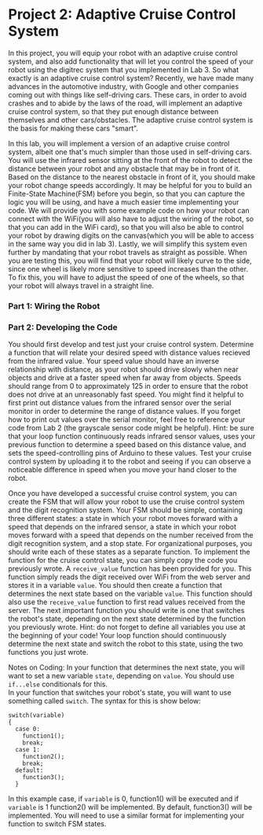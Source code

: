 Project 2: Adaptive Cruise Control System
======================
In this project, you will equip your robot with an adaptive cruise control system, and also add functionality that will let you control the speed of your robot using the digitrec system that you implemented in Lab 3. So what exactly is an adaptive cruise control system? Recently, we have made many advances in the automotive industry, with Google and other companies coming out with things like self-driving cars. These cars, in order to avoid crashes and to abide by the laws of the road, will implement an adaptive cruise control system, so that they put enough distance between themselves and other cars/obstacles. The adaptive cruise control system is the basis for making these cars "smart".

In this lab, you will implement a version of an adaptive cruise control system, albeit one that's much simpler than those used in self-driving cars. You will use the infrared sensor sitting at the front of the robot to detect the distance between your robot and any obstacle that may be in front of it. Based on the distance to the nearest obstacle in front of it, you should make your robot change speeds accordingly. It may be helpful for you to build an Finite-State Machine(FSM) before you begin, so that you can capture the logic you will be using, and have a much easier time implementing your code. We will provide you with some example code on how your robot can connect with the WiFi(you will also have to adjust the wiring of the robot, so that you can add in the WiFi card), so that you will also be able to control your robot by drawing digits on the canvas(which you will be able to access in the same way you did in lab 3). Lastly, we will simplify this system even further by mandating that your robot travels as straight as possible. When you are testing this, you will find that your robot will likely curve to the side, since one wheel is likely more sensitive to speed increases than the other. To fix this, you will have to adjust the speed of one of the wheels, so that your robot will always travel in a straight line.

### Part 1: Wiring the Robot


### Part 2: Developing the Code 
You should first develop and test just your cruise control system. Determine a function that will relate your desired speed with distance values recieved from the infrared value. Your speed value should have an inverse relationship with distance, as your robot should drive slowly when near objects and drive at a faster speed when far away from objects.  Speeds should range from 0 to approximately 125 in order to ensure that the robot does not drive at an unreasonably fast speed.  You might find it helpful to first print out distance values from the infrared sensor over the serial monitor in order to determine the range of distance values.  If you forget how to print out values over the serial monitor, feel free to reference your code from Lab 2 (the grayscale sensor code might be helpful).  Hint: be sure that your loop function continuously reads infrared sensor values, uses your previous function to determine a speed based on this distance value, and sets the speed-controlling pins of Arduino to these values.  Test your cruise control system by uploading it to the robot and seeing if you can observe a noticeable difference in speed when you move your hand closer to the robot. 

Once you have developed a successful cruise control system, you can create the FSM that will allow your robot to use the cruise control system and the digit recognition system.  Your FSM should be simple, containing three different states: a state in which your robot moves forward with a speed that depends on the infrared sensor, a state in which your robot moves forward with a speed that depends on the number received from the digit recognition system, and a stop state. For organizational purposes, you should write each of these states as a separate function.  To implement the function for the cruise control state, you can simply copy the code you previously wrote. A `receive_value` function has been provided for you.  This function simply reads the digit received over WiFi from the web server and stores it in a variable `value`. You should then create a function that determines the next state based on the variable `value`. This function should also use the `receive_value` function to first read values received from the server. The next important function you should write is one that switches the robot's state, depending on the next state determined by the function you previously wrote.  Hint: do not forget to define all variables you use at the beginning of your code! Your loop function should continuously determine the next state and switch the robot to this state, using the two functions you just wrote. 

Notes on Coding: 
In your function that determines the next state, you will want to set a new variable `state`, depending on `value`.  You should use `if...else` conditionals for this.  
In your function that switches your robot's state, you will want to use something called `switch`.  The syntax for this is show below: 
```
switch(variable)
{
  case 0:
    function1();
    break;
  case 1: 
    function2();
    break;
  default: 
    function3();
  }
  ```
  In this example case, if `variable` is 0, function1() will be executed and if `variable` is 1 function2() will be implemented.  By         default, function3() will be implemented. You will need to use a similar format for implementing your function to switch FSM states. 

